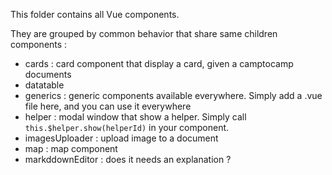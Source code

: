 This folder contains all Vue components.

They are grouped by common behavior that share same children components :

* cards : card component that display a card, given a camptocamp documents
* datatable
* generics : generic components available everywhere. Simply add a .vue file here, and you can use it everywhere
* helper : modal window that show a helper. Simply call `this.$helper.show(helperId)` in your component.
* imagesUploader : upload image to a document
* map : map component
* markddownEditor : does it needs an explanation ?
